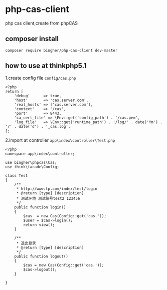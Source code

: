 # php-cas-client
php cas client,create from phpCAS

## composer install

```
composer require bingher/php-cas-client dev-master
```

## how to use at thinkphp5.1

1.create config file `config/cas.php`
```
<?php
return [
    'debug'      => true,
    'host'       => 'cas.server.com',
    'real_hosts' => ['cas.server.com'],
    'context'    => '/cas',
    'port'       => 8443,
    'ca_cert_file' => \Env::get('config_path') . '/cas.pem',
    'log_file'   => \Env::get('runtime_path') . '/log/' . date('Ym') . '/' . date('d') . '_cas.log',
];
```
2.import at controller `app\index\controller\Test.php`
```
<?php
namespace app\index\controller;

use bingher\phpcas\Cas;
use think\facade\Config;

class Test
{
    /**
     * http://www.tp.com/index/test/login
     * @return [type] [description]
     * 测试环境 测试账号test2 123456
     */
    public function login()
    {
        $cas  = new Cas(Config::get('cas.'));
        $user = $cas->login();
        return view();
    }

    /**
     * 退出登录
     * @return [type] [description]
     */
    public function logout()
    {
        $cas = new Cas(Config::get('cas.'));
        $cas->logout();
    }

}
```
